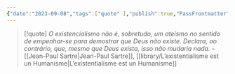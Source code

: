 ```yaml
---
{"date":"2023-09-08","tags":["quote" ],"publish":true,"PassFrontmatter":true}
---
```


> [!quote] *O existencialismo não é, sobretudo, um ateísmo no sentido de empenhar-se para demostrar que Deus não existe. Declara, ao contrário, que, mesmo que Deus exista, isso não mudaria nada.*
> \- [[Jean-Paul Sartre\|Jean-Paul Sartre]], [[library/L’existentialisme est un Humanisme\|L’existentialisme est un Humanisme]] 
